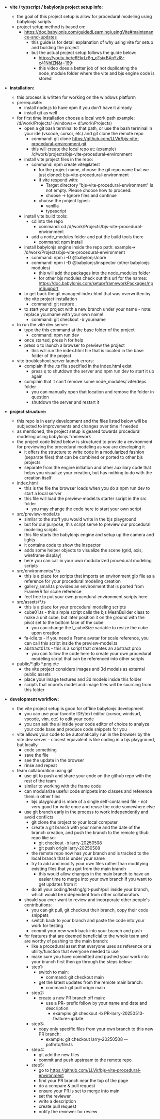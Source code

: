 * **vite / typscript / babylonjs project setup info:**
    * the goal of this project setup is allow for procedural modeling using babylonjs scripts
    * project setup method is based on:
        * https://doc.babylonjs.com/guidedLearning/usingVite#maintenance-and-updates
            * this guide is for detail explanation of why using vite for setup and building the project
            * but the actual project setup follows the guide below: 
                * https://youtu.be/e6EkrLr8g_o?si=BAnYzl8-x41NhIZN&t=169:
                * this video does a better job of not duplicating the node_module folder where the vite and bjs engine code is stored

* **installation:**
    * this process is written for working on the windows platform
    * prerequisite:
        * install node.js to have npm if you don't have it already
        * install git as well
    * for first time installation choose a local work path example: /d/work/Projects/ (windows-> d:\work\Projects\)
        * open a git bash terminal to that path, or use the bash terminal in your ide (vscode, cursor, etc) and git clone the remote repo
            * command: git clone https://github.com/LLVir/bjs-vite-procedural-environment.git
            * this will create the local repo at: (example) /d/work/projects/bjs-vite-procedural-environment
        * install vite project files in the repo: 
            * command: npm create vite@latest
                * for the project name, choose the git repo name that we just cloned: bjs-vite-procedural-environment
                * if vite respond with: 
                    * Target directory "bjs-vite-procedural-environment" is not empty. Please choose how to proceed:
                    * choose -> Ignore files and continue
                * choose the project types:
                    * vanilla
                    * typescript
        * install vite build tools:
            * cd into the repo 
                * command: cd /d/work/Projects/bjs-vite-procedural-environment
            * add a node_modules folder and put the build tools there
                * command: npm install
        * install babylonjs engine inside the repo path: example-> /d/work/Projects/bjs-vite-procedural-environment
            * command: npm i -D @babylonjs/core
            * command: npm i -D @babylonjs/inspector (other babylonjs modules)
                * this will add the packages into the node_modules folder
                * for other bjs modules check out this url for the names: https://doc.babylonjs.com/setup/frameworkPackages/npmSupport
        * to get back the git managed index.html that was overwritten by the vite project installation
            * command: git restore .
        * to start your project with a new branch under your name - note: replace yourname with your own name!
            * command: git checkout -b yourname
    * to run the vite dev server: 
        * type the this command at the base folder of the project
            * command: npm run dev
        * once started, press h for help
        * press o to launch a browser to preview the project
            * this will run the index.html file that is located in the base folder of the project
    * vite troubleshoot server launch errors:
        * complain if the .ts file specified in the index.html exist
            * press q to shutdown the server and npm run dev to start it up again 
        * complain that it can't remove some node_modules/.vite/deps folder 
            * you can manually open that location and remove the folder in question
            * shutdown the server and restart it


* **project structure:** 
    * this repo is in early development and the files listed below will be subjected to improvements and changes over time if needed
    * as mentioned, the project setup is geared towards procedural modeling using babylonjs framework
    * the project code listed below is structured to provide a environment for previewing the procedural modeling as you are developing it
        * it offers the structure to write code in a modularized fashion (separate files) that can be combined or ported to other bjs projects
        * separate from the engine initiation and other auxiliary code that helps you visualize your creation, but has nothing to do with the creation itself
    * index.html
        * this is the file the browser loads when you do a npm run dev to start a local server
        * this file will load the preview-model.ts starter script in the src folder
            * you may change the code here to start your own script
    * src/preview-model.ts
        * similar to the stuff you would write in the bjs playground
        * but for our purpose, this script serve to preview our procedural modeling scripts
        * this file starts the babylonjs engine and setup up the camera and lights
        * it contains code to show the inspector
        * adds some helper objects to visualize the scene (grid, axis, wireframe display)
        * here you can call in your own modularized procedural modeling scripts
    * src/environments/*.ts
        * this is a place for scripts that imports an environment glb file as a reference for your procedural modeling creation 
        * gallery_small.ts provides an environment that is ported from FrameVR for scale reference
        * feel free to put your own procedural environment scripts here
    * src/assets/*.ts
        * this is a place for your procedural modeling scripts
        * cube01.ts - this simple script calls the bjs MeshBuilder class to make a unit cube, but later position it on the ground with the pivot set to the bottom face of the cube
            * you can change the l_cubeSize variable to resize the cube upon creation
        * fa-idle.ts - if you need a Frame avatar for scale reference, you can call this script inside the preview-model.ts
        * abstract01.ts - this is a script that creates an abstract prop
            * you can follow the code here to create your own procedural modeling script that can be referenced into other scripts
    * public/*.glb *.png etc
        * the vite project considers images and 3d models as external public assets 
        * place your image textures and 3d models inside this folder
        * scripts that imports model and image files will be sourcing from this folder


* **development workflow:**
    * the vite project setup is good for offline babylonjs development
        * you can use your favorite IDE/text editor (cursor, windsurf, vscode, vim, etc) to edit your code
        * you can ask the ai inside your code editor of choice to analyze your code base and produce code snippets for you
    * vite allows your code to be automatically run in the browser by the vite dev server - closest equivalent is like coding in a bjs playground, but locally
        * code something
        * save the file
        * see the update in the browser
        * rinse and repeat
    * team collaboration using git
        * use git to push and share your code on the github repo with the rest of the team
        * similar to working with the frame code
        * can modularize useful code snippets into classes and reference them in other files
            * bjs playground is more of a single self-contained file - not very good for write once and reuse the code somewhere else
        * use git branch early in the process to work independently and avoid conflicts
            * git clone the project to your local computer
            * create a git branch with your name and the date of the branch creation, and push the branch to the remote github repo like so:
                * git checkout -b larry-20250508
                * git push origin larry-20250508
            * the remote repo now has your branch and is tracked to the local branch that is under your name
            * try to add and modify your own files rather than modifying existing files that you got from the main branch
                * this would allow changes in the main branch to have an easier time to merge into your own branch if you want to get updates from it
            * do all your coding/testing/git-push/pull inside your branch, which would be independent from other collaborators
        * should you ever want to review and incorporate other people's contributions:
            * you can git pull, git checkout their branch, copy their code snippets
            * switch back to your branch and paste the code into your work for testing
            * commit your new work back into your branch and push
        * for features that are deemed beneficial to the whole team and are worthy of pushing to the main branch:
            * like a procedural asset that everyone uses as reference or a utility/function that everyone needed to use
            * make sure you have committed and pushed your work into your branch first then go through the steps below:
            * step1:
                * switch to main:
                    * command: git checkout main 
                * get the latest updates from the remote main branch:
                    * command: git pull origin main
            * step2:
                * create a new PR branch off main:
                    * use a PR- prefix follow by your name and date and description
                        * example: git checkout -b PR-larry-20250513-feature-update
            * step3:
                * copy only specific files from your own branch to this new PR branch:
                    * example: git checkout larry-20250508 -- path/to/file.ts
            * step4:
                * git add the new files 
                * commit and push upstream to the remote repo
            * step5:
                * go to https://github.com/LLVir/bjs-vite-procedural-environment
                * find your PR branch near the top of the page
                * do a compare & pull request
                * ensure your PR is set to merge into main
                * set the reviewer
                * write a description
                * create pull request
                * notify the reviewer for review


